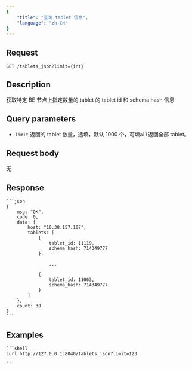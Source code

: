 ```yaml
---
{
    "title": "查询 tablet 信息",
    "language": "zh-CN"
}
---
```


## Request

`GET /tablets_json?limit={int}`

## Description

获取特定 BE 节点上指定数量的 tablet 的 tablet id 和 schema hash 信息

## Query parameters

* `limit`
    返回的 tablet 数量，选填，默认 1000 个，可填`all`返回全部 tablet。

## Request body

无

## Response

    ```json
    {
        msg: "OK",
        code: 0,
        data: {
            host: "10.38.157.107",
            tablets: [
                {
                    tablet_id: 11119,
                    schema_hash: 714349777
                },

                    ...

                {
                    tablet_id: 11063,
                    schema_hash: 714349777
                }
            ]
        },
        count: 30
    }
    ```
## Examples


    ```shell
    curl http://127.0.0.1:8040/tablets_json?limit=123

    ```

